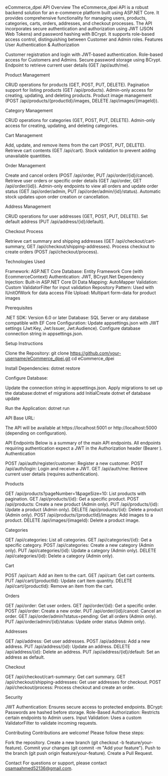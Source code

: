 eCommerce_dpei API
Overview
The eCommerce_dpei API is a robust backend solution for an e-commerce platform built using ASP.NET Core. It provides comprehensive functionality for managing users, products, categories, carts, orders, addresses, and checkout processes. The API incorporates secure authentication and authorization using JWT (JSON Web Tokens) and password hashing with BCrypt. It supports role-based access control, distinguishing between Customer and Admin roles.
Features
User Authentication & Authorization

Customer registration and login with JWT-based authentication.
Role-based access for Customers and Admins.
Secure password storage using BCrypt.
Endpoint to retrieve current user details (GET /api/auth/me).

Product Management

CRUD operations for products (GET, POST, PUT, DELETE).
Pagination support for listing products (GET /api/products).
Admin-only access for creating, updating, and deleting products.
Product image management (POST /api/products/{productId}/images, DELETE /api/images/{imageId}).

Category Management

CRUD operations for categories (GET, POST, PUT, DELETE).
Admin-only access for creating, updating, and deleting categories.

Cart Management

Add, update, and remove items from the cart (POST, PUT, DELETE).
Retrieve cart contents (GET /api/cart).
Stock validation to prevent adding unavailable quantities.

Order Management

Create and cancel orders (POST /api/order, PUT /api/order/{id}/cancel).
Retrieve user orders or specific order details (GET /api/order, GET /api/order/{id}).
Admin-only endpoints to view all orders and update order status (GET /api/order/admin, PUT /api/order/admin/{id}/status).
Automatic stock updates upon order creation or cancellation.

Address Management

CRUD operations for user addresses (GET, POST, PUT, DELETE).
Set default address (PUT /api/address/{id}/default).

Checkout Process

Retrieve cart summary and shipping addresses (GET /api/checkout/cart-summary, GET /api/checkout/shipping-addresses).
Process checkout to create orders (POST /api/checkout/process).

Technologies Used

Framework: ASP.NET Core
Database: Entity Framework Core (with EcommerceContext)
Authentication: JWT, BCrypt.Net
Dependency Injection: Built-in ASP.NET Core DI
Data Mapping: AutoMapper
Validation: Custom ValidatorFilter for input validation
Repository Pattern: Used with IUnitOfWork for data access
File Upload: Multipart form-data for product images

Prerequisites

.NET SDK: Version 6.0 or later
Database: SQL Server or any database compatible with EF Core
Configuration:
Update appsettings.json with JWT settings (Jwt:Key, Jwt:Issuer, Jwt:Audience).
Configure database connection string in appsettings.json.



Setup Instructions

Clone the Repository:
git clone https://github.com/your-username/eCommerce_dpei.git
cd eCommerce_dpei


Install Dependencies:
dotnet restore


Configure Database:

Update the connection string in appsettings.json.
Apply migrations to set up the database:dotnet ef migrations add InitialCreate
dotnet ef database update




Run the Application:
dotnet run


API Base URL:

The API will be available at https://localhost:5001 or http://localhost:5000 (depending on configuration).



API Endpoints
Below is a summary of the main API endpoints. All endpoints requiring authentication expect a JWT in the Authorization header (Bearer <token>).
Authentication

POST /api/auth/register/customer: Register a new customer.
POST /api/auth/login: Login and receive a JWT.
GET /api/auth/me: Retrieve current user details (requires authentication).

Products

GET /api/products?pageNumber=1&pageSize=10: List products with pagination.
GET /api/products/{id}: Get a specific product.
POST /api/products: Create a new product (Admin only).
PUT /api/products/{id}: Update a product (Admin only).
DELETE /api/products/{id}: Delete a product (Admin only).
POST /api/products/{productId}/images: Add images to a product.
DELETE /api/images/{imageId}: Delete a product image.

Categories

GET /api/categories: List all categories.
GET /api/categories/{id}: Get a specific category.
POST /api/categories: Create a new category (Admin only).
PUT /api/categories/{id}: Update a category (Admin only).
DELETE /api/categories/{id}: Delete a category (Admin only).

Cart

POST /api/cart: Add an item to the cart.
GET /api/cart: Get cart contents.
PUT /api/cart/{productId}: Update cart item quantity.
DELETE /api/cart/{productId}: Remove an item from the cart.

Orders

GET /api/order: Get user orders.
GET /api/order/{id}: Get a specific order.
POST /api/order: Create a new order.
PUT /api/order/{id}/cancel: Cancel an order.
GET /api/order/admin?status=pending: Get all orders (Admin only).
PUT /api/order/admin/{id}/status: Update order status (Admin only).

Addresses

GET /api/address: Get user addresses.
POST /api/address: Add a new address.
PUT /api/address/{id}: Update an address.
DELETE /api/address/{id}: Delete an address.
PUT /api/address/{id}/default: Set an address as default.

Checkout

GET /api/checkout/cart-summary: Get cart summary.
GET /api/checkout/shipping-addresses: Get user addresses for checkout.
POST /api/checkout/process: Process checkout and create an order.

Security

JWT Authentication: Ensures secure access to protected endpoints.
BCrypt: Passwords are hashed before storage.
Role-Based Authorization: Restricts certain endpoints to Admin users.
Input Validation: Uses a custom ValidatorFilter to validate incoming requests.

Contributing
Contributions are welcome! Please follow these steps:

Fork the repository.
Create a new branch (git checkout -b feature/your-feature).
Commit your changes (git commit -m "Add your feature").
Push to the branch (git push origin feature/your-feature).
Create a Pull Request.

Contact
For questions or support, please contact osamaahmed52136@gmail.com.

